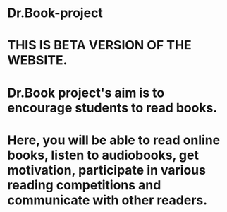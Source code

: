 # Dr.Book-project

# THIS IS BETA VERSION OF THE WEBSITE.

# Dr.Book project's aim is to encourage students to read books.
# Here, you will be able to read online books, listen to audiobooks, get motivation, participate in various reading competitions and communicate with other readers.


